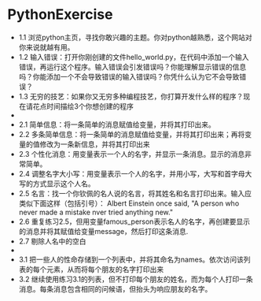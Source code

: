 # PythonExercise

* 1.1 浏览python主页，寻找你敢兴趣的主题。你对python越熟悉，这个网站对你来说就越有用。
* 1.2 输入错误：打开你刚创建的文件hello_world.py，在代码中添加一个输入错误，再运行这个程序。输入错误会引发错误吗？你能理解显示错误的信息吗？你能添加一个不会导致错误的输入错误吗？你凭什么认为它不会导致错误？
* 1.3 无穷的技艺：如果你又无穷多种编程技艺，你打算开发什么样的程序？现在请花点时间描绘3个你想创建的程序
*
* 2.1 简单信息：将一条简单的消息赋值给变量，并将其打印出来。
* 2.2 多条简单信息：将一条简单的消息赋值给变量，并将其打印出来；再将变量的值修改为一条新信息，并将其打印出来
* 2.3 个性化消息：用变量表示一个人的名字，并显示一条消息。显示的消息非常简单。
* 2.4 调整名字大小写：用变量表示一个人的名字，并用小写，大写和首字母大写的方式显示这个人名。
* 2.5 名言：找一个你钦佩的名人说的名言，将其姓名和名言打印出来。输入应类似下面这样（包括引号）：
  Albert Einstein once said, "A person who never made a mistake nver tried anything new."
* 2.6 重复练习2.5，但用变量famous_person表示名人的名字，再创建要显示的消息并将其赋值给变量message，然后打印这条消息.
* 2.7 剔除人名中的空白
*
* 3.1 把一些人的性命存储到一个列表中，并将其命名为names。依次访问该列表的每个元素，从而将每个朋友的名字打印出来
* 3.2 继续使用练习3.1的列表，但不打印每个朋友的姓名，而为每个人打印一条消息。每条消息包含相同的问候语，但抬头为响应朋友的名字。
